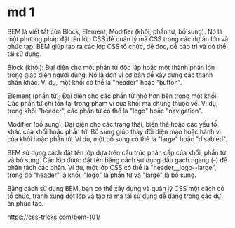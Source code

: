 # md 1
BEM là viết tắt của Block, Element, Modifier (khối, phần tử, bổ sung). Nó là một phương pháp đặt tên lớp CSS để quản lý mã CSS trong các dự án lớn và phức tạp. BEM giúp tạo ra các lớp CSS tổ chức, dễ đọc, dễ bảo trì và có thể tái sử dụng.

Block (khối): Đại diện cho một phần tử độc lập hoặc một thành phần lớn trong giao diện người dùng. Nó là đơn vị cơ bản để xây dựng các thành phần khác. Ví dụ, một khối có thể là "header" hoặc "button".

Element (phần tử): Đại diện cho các phần tử nhỏ hơn bên trong một khối. Các phần tử chỉ tồn tại trong phạm vi của khối mà chúng thuộc về. Ví dụ, trong khối "header", các phần tử có thể là "logo" hoặc "navigation".

Modifier (bổ sung): Đại diện cho các trạng thái, biến thể hoặc các yếu tố khác của khối hoặc phần tử. Bổ sung giúp thay đổi diện mạo hoặc hành vi của khối hoặc phần tử. Ví dụ, một bổ sung có thể là "large" hoặc "disabled".

BEM sử dụng cách đặt tên lớp dựa trên cấu trúc phân cấp của khối, phần tử và bổ sung. Các lớp được đặt tên bằng cách sử dụng dấu gạch ngang (-) để phân tách các phần. Ví dụ, một lớp CSS có thể là "header__logo--large", trong đó "header" là khối, "logo" là phần tử và "large" là bổ sung.

Bằng cách sử dụng BEM, bạn có thể xây dựng và quản lý CSS một cách có tổ chức, tránh xung đột lớp và tạo ra mã tái sử dụng dễ dàng trong các dự án phức tạp.

https://css-tricks.com/bem-101/

